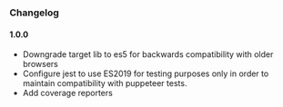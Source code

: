 ### Changelog

#### 1.0.0
* Downgrade target lib to es5 for backwards compatibility with older browsers
* Configure jest to use ES2019 for testing purposes only in order to maintain compatibility with puppeteer tests.
* Add coverage reporters